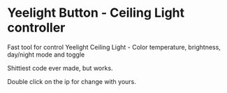 # Yeelight Button - Ceiling Light controller
Fast tool for control Yeelight Ceiling Light - Color temperature, brightness, day/night mode and toggle

Shittiest code ever made, but works.

Double click on the ip for change with yours.

